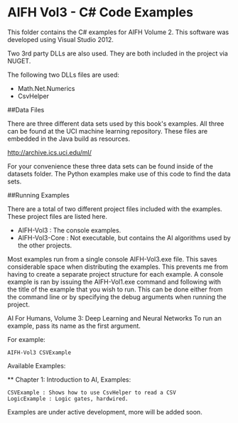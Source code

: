 AIFH Vol3  - C# Code Examples
====
This folder contains the C# examples for AIFH Volume 2.  This software was developed using Visual Studio 2012.

Two 3rd party DLLs are also used. They are both included in the project via NUGET.

The following two DLLs files are used:
* Math.Net.Numerics
* CsvHelper

##Data Files

There are three different data sets used by this book's examples.  All three can be found
at the UCI machine learning repository. These files are embedded in the Java build as
resources.

http://archive.ics.uci.edu/ml/

For your convenience these three data sets can be found inside of the datasets folder.
The Python examples make use of this code to find the data sets.

##Running Examples

There are a total of two different project files included with the examples.  These project files are listed here.

* AIFH-Vol3 : The console examples.
* AIFH-Vol3-Core : Not executable, but contains the AI algorithms used by the other projects.

Most examples run from a single console AIFH-Vol3.exe file.  This saves considerable space when distributing the examples.
This prevents me from having to create a separate project structure for each example.  A console example is ran by 
issuing the AIFH-Vol1.exe command and following with the title of the example that you wish to run.  This can be done
either from the command line or by specifying the debug arguments when running the project.

AI For Humans, Volume 3: Deep Learning and Neural Networks
To run an example, pass its name as the first argument.

For example: 
```
AIFH-Vol3 CSVExample
```
Available Examples:

** Chapter 1: Introduction to AI, Examples:
```
CSVExample : Shows how to use CsvHelper to read a CSV
LogicExample : Logic gates, hardwired.
```
Examples are under active development, more will be added soon.


```